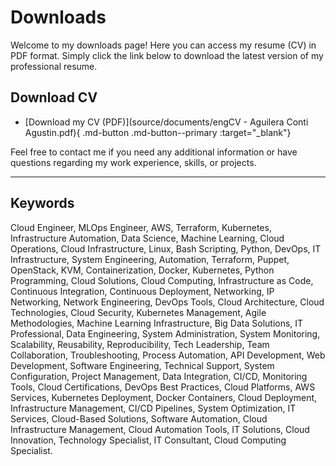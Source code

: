 # Downloads

Welcome to my downloads page! Here you can access my resume (CV) in PDF format. Simply click the link below to download the latest version of my professional resume.

## Download CV

- [Download my CV (PDF)](source/documents/engCV - Aguilera Conti Agustin.pdf){ .md-button .md-button--primary :target="_blank"}

Feel free to contact me if you need any additional information or have questions regarding my work experience, skills, or projects.

---

## Keywords

Cloud Engineer, MLOps Engineer, AWS, Terraform, Kubernetes, Infrastructure Automation, Data Science, Machine Learning, Cloud Operations, Cloud Infrastructure, Linux, Bash Scripting, Python, DevOps, IT Infrastructure, System Engineering, Automation, Terraform, Puppet, OpenStack, KVM, Containerization, Docker, Kubernetes, Python Programming, Cloud Solutions, Cloud Computing, Infrastructure as Code, Continuous Integration, Continuous Deployment, Networking, IP Networking, Network Engineering, DevOps Tools, Cloud Architecture, Cloud Technologies, Cloud Security, Kubernetes Management, Agile Methodologies, Machine Learning Infrastructure, Big Data Solutions, IT Professional, Data Engineering, System Administration, System Monitoring, Scalability, Reusability, Reproducibility, Tech Leadership, Team Collaboration, Troubleshooting, Process Automation, API Development, Web Development, Software Engineering, Technical Support, System Configuration, Project Management, Data Integration, CI/CD, Monitoring Tools, Cloud Certifications, DevOps Best Practices, Cloud Platforms, AWS Services, Kubernetes Deployment, Docker Containers, Cloud Deployment, Infrastructure Management, CI/CD Pipelines, System Optimization, IT Services, Cloud-Based Solutions, Software Automation, Cloud Infrastructure Management, Cloud Automation Tools, IT Solutions, Cloud Innovation, Technology Specialist, IT Consultant, Cloud Computing Specialist.
